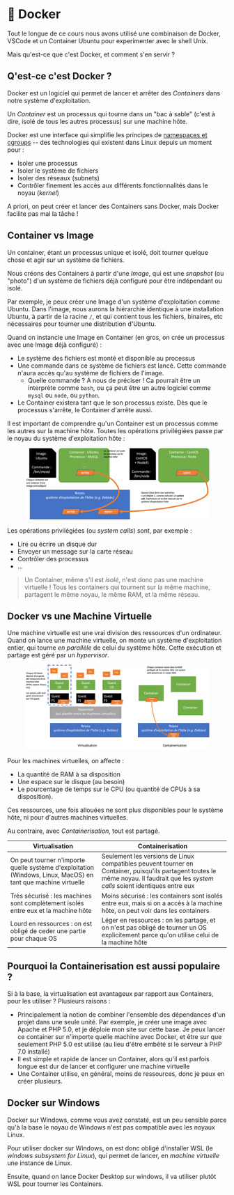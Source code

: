 # 🐳 Docker

Tout le longue de ce cours nous avons utilisé une combinaison de Docker, VSCode et un Container Ubuntu pour experimenter avec le shell Unix.

Mais qu'est-ce que c'est Docker, et comment s'en servir ?

## Q'est-ce c'est Docker ?

Docker est un logiciel qui permet de lancer et arrêter des _Containers_ dans notre système d'exploitation.

Un _Container_ est un processus qui tourne dans un "bac à sable" (c'est à dire, isolé de tous les autres processus) sur une machine hôte.

Docker est une interface qui simplifie les principes de [namespaces et cgroups](https://medium.com/@saschagrunert/demystifying-containers-part-i-kernel-space-2c53d6979504) -- des technologies qui existent dans Linux depuis un moment pour :

* Isoler une processus
* Isoler le système de fichiers
* Isoler des réseaux (subnets)
* Contrôler finement les accès aux différents fonctionnalités dans le noyau (_kernel_)

A priori, on peut créer et lancer des Containers sans Docker, mais Docker facilite pas mal la tâche !

## Container vs Image

Un container, étant un processus unique et isolé, doit tourner quelque chose et agir sur un système de fichiers.

Nous créons des Containers à partir d'une _Image_, qui est une _snapshot_ (ou "photo") d'un système de fichiers déjà configuré pour être indépendant ou isolé.

Par exemple, je peux créer une Image d'un système d'exploitation comme Ubuntu. Dans l'image, nous aurons la hiérarchie identique à une installation Ubuntu, à partir de la racine `/`, et qui contient tous les fichiers, binaires, etc nécessaires pour tourner une distribution d'Ubuntu.

Quand on instancie une Image en Container (en gros, on crée un processus avec une Image déjà configuré) :

* Le système des fichiers est monté et disponible au processus
* Une commande dans ce système de fichiers est lancé. Cette commande n'aura accès qu'au système de fichiers de l'image.
  * Quelle commande ? A nous de préciser ! Ca pourrait être un interprète comme `bash`, ou ça peut être un autre logiciel comme `mysql` ou `node`, ou `python`.
* Le Container existera tant que le son processus existe. Dès que le processus s'arrête, le Container d'arrête aussi.

Il est important de comprendre qu'un Container est un processus comme les autres sur la machine hôte. Toutes les opérations privilégiées passe par le noyau du système d'exploitation hôte :

<figure><img src="../../.gitbook/assets/docker-vs-host.png" alt=""><figcaption></figcaption></figure>

Les opérations privilégiées (ou _system calls_) sont, par exemple :

* Lire ou écrire un disque dur
* Envoyer un message sur la carte réseau
* Contrôler des processus
* ...

> Un Container, même s'il est _isolé_, n'est donc pas une machine virtuelle ! Tous les containers qui tournent sur la même machine, partagent le même noyau, le même RAM, et la même réseau.

## Docker vs une Machine Virtuelle

Une machine virtuelle est une vrai division des ressources d'un ordinateur. Quand on lance une machine virtuelle, on monte un système d'exploitation entier, qui tourne _en parallèle_ de celui du système hôte. Cette exécution et partage est géré par un _hypervisor_.

<figure><img src="../../.gitbook/assets/docker-vs-virtualisation.png" alt=""><figcaption></figcaption></figure>

Pour les machines virtuelles, on affecte :

* La quantité de RAM à sa disposition
* Une espace sur le disque (au besoin)
* Le pourcentage de temps sur le CPU (ou quantité de CPUs à sa disposition).

Ces ressources, une fois allouées ne sont plus disponibles pour le système hôte, ni pour d'autres machines virtuelles.

Au contraire, avec _Containerisation_, tout est partagé.

| Virtualisation                                                                                                | Containerisation                                                                                                                                                                    |
| ------------------------------------------------------------------------------------------------------------- | ----------------------------------------------------------------------------------------------------------------------------------------------------------------------------------- |
| On peut tourner n'importe quelle système d'exploitation (Windows, Linux, MacOS) en tant que machine virtuelle | Seulement les versions de Linux compatibles peuvent tourner en Container, puisqu'ils partagent toutes le même noyau. Il faudrait que les _system calls_ soient identiques entre eux |
|  Très sécurisé : les machines sont complètement isolés entre eux et la machine hôte                           | Moins sécurisé : les containers sont isolés entre eux, mais si on a accès à la machine hôte, on peut voir dans les containers                                                       |
| Lourd en ressources : on est obligé de ceder une partie pour chaque OS                                        | Léger en ressources : on les partage, et on n'est pas obligé de tourner un OS explicitement parce qu'on utilise celui de la machine hôte                                            |

## Pourquoi la Containerisation est aussi populaire ?

Si à la base, la virtualisation est avantageux par rapport aux Containers, pour les utiliser ? Plusieurs raisons :

* Principalement la notion de combiner l'ensemble des dépendances d'un projet dans une seule unité. Par exemple, je créer une image avec Apache et PHP 5.0, et je déploie mon site sur cette base. Je peux lancer ce container sur n'importe quelle machine avec Docker, et être sur que seulement PHP 5.0 est utilisé (au lieu d'être embêté si le serveur à PHP 7.0 installé)
* Il est simple et rapide de lancer un Container, alors qu'il est parfois longue est dur de lancer et configurer une machine virtuelle
* Une Container utilise, en général, moins de ressources, donc je peux en créer plusieurs.

## Docker sur Windows

Docker sur Windows, comme vous avez constaté, est un peu sensible parce qu'à la base le noyau de Windows n'est pas compatible avec les noyaux Linux.

Pour utiliser docker sur Windows, on est donc obligé d'installer WSL (le _windows subsystem for Linux_), qui permet de lancer, en _machine virtuelle_ une instance de Linux.

Ensuite, quand on lance Docker Desktop sur windows, il va utiliser plutôt WSL pour tourner les Containers.
